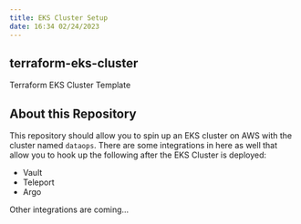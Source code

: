 ```yaml
---
title: EKS Cluster Setup
date: 16:34 02/24/2023
---
```

## terraform-eks-cluster

Terraform EKS Cluster Template

## About this Repository

This repository should allow you to spin up an EKS cluster on AWS with the cluster named `dataops`. There are some integrations in here as well that allow you to hook up the following after the EKS Cluster is deployed:

- Vault
- Teleport
- Argo

Other integrations are coming...
